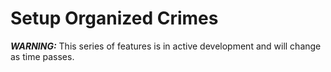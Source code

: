 # Setup Organized Crimes

***WARNING:*** This series of features is in active development and will change as time passes.

